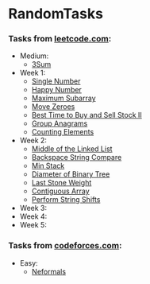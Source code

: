 # RandomTasks
### Tasks from [leetcode.com](https://leetcode.com/):
* Medium:
  + [3Sum](https://github.com/SmartOven/RandomTasks/tree/master/Threeplets)
* Week 1:
  + [Single Number](https://github.com/SmartOven/RandomTasks/tree/master/Single%20Number)
  + [Happy Number]()
  + [Maximum Subarray]()
  + [Move Zeroes](https://github.com/SmartOven/RandomTasks/tree/master/Moving%20zeroes)
  + [Best Time to Buy and Sell Stock II](https://github.com/SmartOven/RandomTasks/tree/master/Stonks)
  + [Group Anagrams](https://github.com/SmartOven/RandomTasks/tree/master/Anagrams)
  + [Counting Elements]()
* Week 2:
  + [Middle of the Linked List](https://github.com/SmartOven/RandomTasks/tree/master/Middle%20of%20List)
  + [Backspace String Compare](https://github.com/SmartOven/RandomTasks/tree/master/String%20Compare)
  + [Min Stack](https://github.com/SmartOven/RandomTasks/tree/master/Min%20Stack)
  + [Diameter of Binary Tree]()
  + [Last Stone Weight](https://github.com/SmartOven/RandomTasks/tree/master/Last%20Stone%20Weight)
  + [Contiguous Array]()
  + [Perform String Shifts]()
* Week 3:
* Week 4:
* Week 5:
### Tasks from [codeforces.com](https://codeforces.com/):
* Easy:
  + [Neformals](https://github.com/SmartOven/RandomTasks/tree/master/Neformals)
